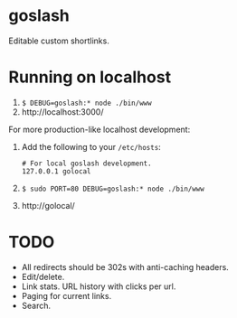 # goslash

Editable custom shortlinks.

# Running on localhost

1. `$ DEBUG=goslash:* node ./bin/www`
2. http://localhost:3000/

For more production-like localhost development:

1. Add the following to your `/etc/hosts`:

   ```
   # For local goslash development.
   127.0.0.1 golocal
   ```

2. `$ sudo PORT=80 DEBUG=goslash:* node ./bin/www`
3. http://golocal/

# TODO

* All redirects should be 302s with anti-caching headers.
* Edit/delete.
* Link stats. URL history with clicks per url.
* Paging for current links.
* Search.

